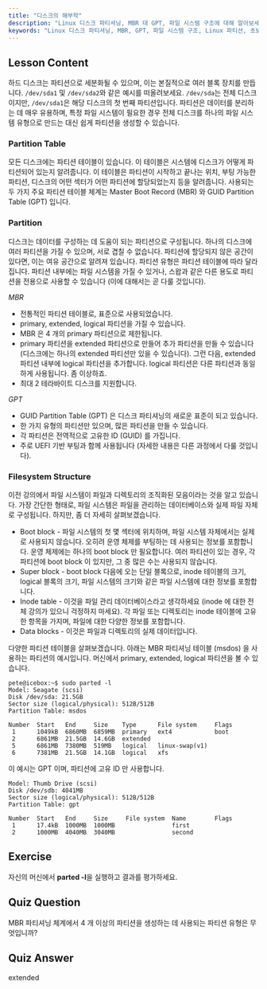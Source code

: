 ```yaml
---
title: "디스크의 해부학"
description: "Linux 디스크 파티셔닝, MBR 대 GPT, 파일 시스템 구조에 대해 알아보세요. 파티션, 테이블, 데이터 구성 방법을 이해하세요. 이 초보자 가이드로 시작하세요!"
keywords: "Linux 디스크 파티셔닝, MBR, GPT, 파일 시스템 구조, Linux 파티션, 초보자, 튜토리얼, 가이드"
---
```


## Lesson Content

하드 디스크는 파티션으로 세분화될 수 있으며, 이는 본질적으로 여러 블록 장치를 만듭니다. `/dev/sda1` 및 `/dev/sda2`와 같은 예시를 떠올려보세요. `/dev/sda`는 전체 디스크이지만, `/dev/sda1`은 해당 디스크의 첫 번째 파티션입니다. 파티션은 데이터를 분리하는 데 매우 유용하며, 특정 파일 시스템이 필요한 경우 전체 디스크를 하나의 파일 시스템 유형으로 만드는 대신 쉽게 파티션을 생성할 수 있습니다.

### Partition Table

모든 디스크에는 파티션 테이블이 있습니다. 이 테이블은 시스템에 디스크가 어떻게 파티션되어 있는지 알려줍니다. 이 테이블은 파티션이 시작하고 끝나는 위치, 부팅 가능한 파티션, 디스크의 어떤 섹터가 어떤 파티션에 할당되었는지 등을 알려줍니다. 사용되는 두 가지 주요 파티션 테이블 체계는 Master Boot Record (MBR) 와 GUID Partition Table (GPT) 입니다.

### Partition

디스크는 데이터를 구성하는 데 도움이 되는 파티션으로 구성됩니다. 하나의 디스크에 여러 파티션을 가질 수 있으며, 서로 겹칠 수 없습니다. 파티션에 할당되지 않은 공간이 있다면, 이는 여유 공간으로 알려져 있습니다. 파티션 유형은 파티션 테이블에 따라 달라집니다. 파티션 내부에는 파일 시스템을 가질 수 있거나, 스왑과 같은 다른 용도로 파티션을 전용으로 사용할 수 있습니다 (이에 대해서는 곧 다룰 것입니다).

_MBR_

- 전통적인 파티션 테이블로, 표준으로 사용되었습니다.
- primary, extended, logical 파티션을 가질 수 있습니다.
- MBR 은 4 개의 primary 파티션으로 제한됩니다.
- primary 파티션을 extended 파티션으로 만들어 추가 파티션을 만들 수 있습니다 (디스크에는 하나의 extended 파티션만 있을 수 있습니다). 그런 다음, extended 파티션 내부에 logical 파티션을 추가합니다. logical 파티션은 다른 파티션과 동일하게 사용됩니다. 좀 이상하죠.
- 최대 2 테라바이트 디스크를 지원합니다.

_GPT_

- GUID Partition Table (GPT) 은 디스크 파티셔닝의 새로운 표준이 되고 있습니다.
- 한 가지 유형의 파티션만 있으며, 많은 파티션을 만들 수 있습니다.
- 각 파티션은 전역적으로 고유한 ID (GUID) 를 가집니다.
- 주로 UEFI 기반 부팅과 함께 사용됩니다 (자세한 내용은 다른 과정에서 다룰 것입니다).

### Filesystem Structure

이전 강의에서 파일 시스템이 파일과 디렉토리의 조직화된 모음이라는 것을 알고 있습니다. 가장 간단한 형태로, 파일 시스템은 파일을 관리하는 데이터베이스와 실제 파일 자체로 구성됩니다. 하지만, 좀 더 자세히 살펴보겠습니다.

- Boot block - 파일 시스템의 첫 몇 섹터에 위치하며, 파일 시스템 자체에서는 실제로 사용되지 않습니다. 오히려 운영 체제를 부팅하는 데 사용되는 정보를 포함합니다. 운영 체제에는 하나의 boot block 만 필요합니다. 여러 파티션이 있는 경우, 각 파티션에 boot block 이 있지만, 그 중 많은 수는 사용되지 않습니다.
- Super block - boot block 다음에 오는 단일 블록으로, inode 테이블의 크기, logical 블록의 크기, 파일 시스템의 크기와 같은 파일 시스템에 대한 정보를 포함합니다.
- Inode table - 이것을 파일 관리 데이터베이스라고 생각하세요 (inode 에 대한 전체 강의가 있으니 걱정하지 마세요). 각 파일 또는 디렉토리는 inode 테이블에 고유한 항목을 가지며, 파일에 대한 다양한 정보를 포함합니다.
- Data blocks - 이것은 파일과 디렉토리의 실제 데이터입니다.

다양한 파티션 테이블을 살펴보겠습니다. 아래는 MBR 파티셔닝 테이블 (msdos) 을 사용하는 파티션의 예시입니다. 머신에서 primary, extended, logical 파티션을 볼 수 있습니다.

```plaintext
pete@icebox:~$ sudo parted -l
Model: Seagate (scsi)
Disk /dev/sda: 21.5GB
Sector size (logical/physical): 512B/512B
Partition Table: msdos

Number  Start   End     Size    Type      File system     Flags
 1      1049kB  6860MB  6859MB  primary   ext4            boot
 2      6861MB  21.5GB  14.6GB  extended
 5      6861MB  7380MB  519MB   logical   linux-swap(v1)
 6      7381MB  21.5GB  14.1GB  logical   xfs
```

이 예시는 GPT 이며, 파티션에 고유 ID 만 사용합니다.

```plaintext
Model: Thumb Drive (scsi)
Disk /dev/sdb: 4041MB
Sector size (logical/physical): 512B/512B
Partition Table: gpt

Number  Start   End     Size     File system  Name        Flags
 1      17.4kB  1000MB  1000MB                first
 2      1000MB  4040MB  3040MB                second
```

## Exercise

자신의 머신에서 **parted -l**을 실행하고 결과를 평가하세요.

## Quiz Question

MBR 파티셔닝 체계에서 4 개 이상의 파티션을 생성하는 데 사용되는 파티션 유형은 무엇입니까?

## Quiz Answer

extended
